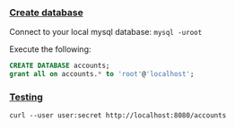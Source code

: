 ### [Create database](#create-database)

Connect to your local mysql database: `mysql -uroot`

Execute the following:

```sql
CREATE DATABASE accounts;
grant all on accounts.* to 'root'@'localhost';
```

### [Testing](#testing)

```
curl --user user:secret http://localhost:8080/accounts
```